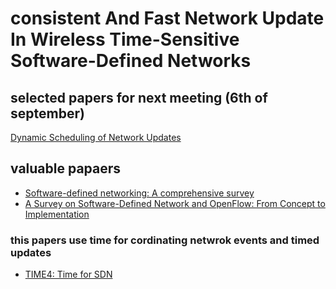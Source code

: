 # consistent And Fast Network Update In Wireless Time-Sensitive Software-Defined Networks

## selected papers for next meeting (6th of september)
[Dynamic Scheduling of Network Updates](https://www.cs.jhu.edu/~xinjin/files/SIGCOMM14_Dionysus.pdf) 


## valuable papaers 
+ [Software-defined networking: A comprehensive survey](https://arxiv.org/pdf/1406.0440.pdf)
+ [A Survey on Software-Defined Network and OpenFlow: From Concept to Implementation](http://www.hit.bme.hu/~jakab/edu/litr/SDN/OpenFlow_Survey_06819788.pdf)
### this papers use time for cordinating netwrok events and timed updates
+ [TIME4: Time for SDN](https://arxiv.org/pdf/1505.03421.pdf)
